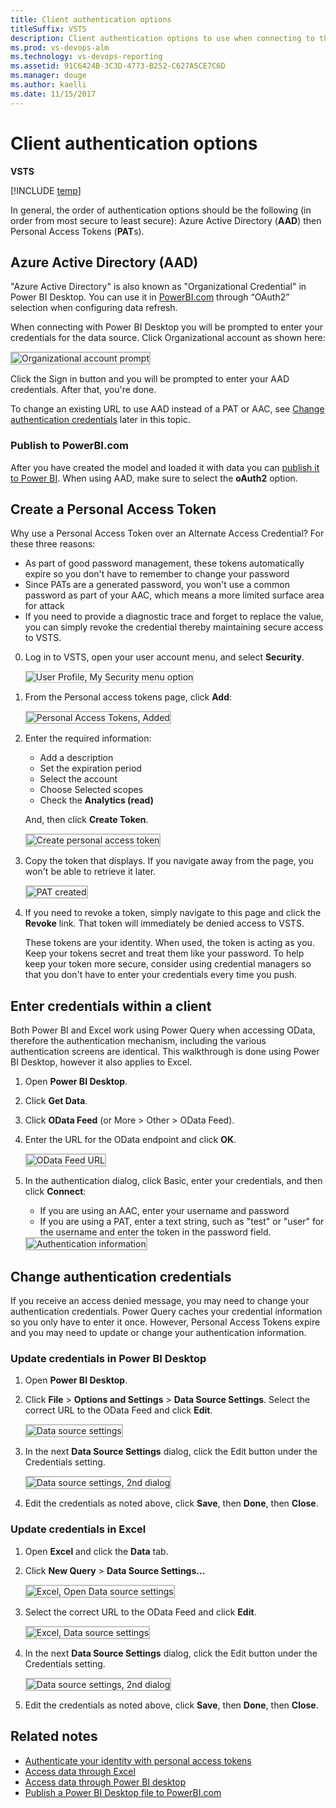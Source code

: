 ```yaml
---
title: Client authentication options
titleSuffix: VSTS   
description: Client authentication options to use when connecting to the Analytics Service for VSTS using Power BI or Excel
ms.prod: vs-devops-alm
ms.technology: vs-devops-reporting
ms.assetid: 91C6424B-3C3D-4773-B252-C627A5CE7C6D 
ms.manager: douge
ms.author: kaelli
ms.date: 11/15/2017
---
```


# Client authentication options 

**VSTS**  

[!INCLUDE [temp](../_shared/analytics-preview.md)]

In general, the order of authentication options should be the following (in order from most secure to least secure): Azure Active Directory (**AAD**) then Personal Access Tokens (**PAT**s).

<!---

> [!NOTE]  
> If you are using Team Foundation Server, you should use Integrated Authentication wherever possible as that is the most secure authentication scheme.
 
--> 

## Azure Active Directory (AAD) 

"Azure Active Directory" is also known as "Organizational Credential" in Power BI Desktop. You can use it in  [PowerBI.com](https://powerbi.microsoft.com) through “OAuth2” selection when configuring data refresh.

When connecting with Power BI Desktop you will be prompted to enter your credentials for the data source. Click Organizational account as shown here:

<img src="_img/power-bi-organizational.png" alt="Organizational account prompt" style="border: 2px solid #C3C3C3;" /> 

Click the Sign in button and you will be prompted to enter your AAD credentials. After that, you're done.

To change an existing URL to use AAD instead of a PAT or AAC, see [Change authentication credentials](#update-credentials) later in this topic.

### Publish to PowerBI.com

After you have created the model and loaded it with data you can [publish it to Power BI](publishing-power-bi-desktop-to-power-bi.md). When using AAD, make sure to select
the **oAuth2** option. 

## Create a Personal Access Token  

 Why use a Personal Access Token over an Alternate Access Credential? For these three reasons:

- As part of good password management, these tokens automatically expire so you don't have to remember to change your password
- Since PATs are a generated password, you won't use a common password as part of your AAC, which means a more limited surface area for attack  
- If you need to provide a diagnostic trace and forget to replace the value, you can simply revoke the credential thereby maintaining secure access to VSTS.


0. Log in to VSTS, open your user account menu, and select  **Security**.  

	<img src="../../_shared/_img/open-security.png" alt="User Profile, My Security menu option" style="border: 1px solid #C3C3C3;" /> 

0. From the Personal access tokens page, click **Add**:  

	<img src="../../_shared/_img/security-personal-access-tokens.png" alt="Personal Access Tokens, Added" style="border: 2px solid #C3C3C3;" />  

0. Enter the required information: 
	- Add a description  
	- Set the expiration period  
	- Select the account 
	- Choose Selected scopes
	- Check the **Analytics (read)**
	
	And, then click **Create Token**.  

	<img src="_img/client-authentication/personal-access-tokens-scoped-analytics.png" alt="Create personal access token" style="border: 2px solid #C3C3C3;" />   

0. Copy the token that displays. If you navigate away from the page, you won't be able to retrieve it later.  

	<img src="_img/client-authentication/copy-personal-access-token.png" alt="PAT created" style="border: 2px solid #C3C3C3;" />  

0. If you need to revoke a token, simply navigate to this page and click the **Revoke** link. That token will immediately be denied access to VSTS.
	
	These tokens are your identity. When used, the token is acting as you. Keep your tokens secret and treat them like your password. To help keep your token more secure, consider using credential managers so that you don't have to enter your credentials every time you push.  

<!---
## Create an Alternate Access Credential 

Alternate Access Credentials should be used as a last resort, but if you have to use them, do the following:

0. From the Security page, open Alternate authentication credentials.

	<img src="_img/client-auth-create-aac.png" alt="Alternate Access Credentials" style="border: 2px solid #C3C3C3;" />

0. Check Enabled alternate access credentials, enter a password, confirm the password and then click Save.

-->

## Enter credentials within a client

Both Power BI and Excel work using Power Query when accessing OData, therefore the authentication mechanism, including the various
authentication screens are identical. This walkthrough is done using Power BI Desktop, however it also applies to Excel.

1. Open **Power BI Desktop**.  

2. Click **Get Data**.  

3. Click **OData Feed** (or More > Other > OData Feed).  

4. Enter the URL for the OData endpoint and click **OK**.  

	<img src="_img/authentication-6.png" alt="OData Feed URL" style="border: 2px solid #C3C3C3;" />  

5. In the authentication dialog, click Basic, enter your credentials, and then click **Connect**:  
	- If you are using an AAC, enter your username and password  
	- If you are using a PAT, enter a text string, such as "test" or "user" for the username and enter the token in the password field.      

	<img src="_img/authentication-7.png" alt="Authentication information" style="border: 2px solid #C3C3C3;" />  

<a id="update-credentials">  </a>
## Change authentication credentials

If you receive an access denied message, you may need to change your authentication credentials. Power Query caches your credential information so you only have to enter it once. However, Personal Access Tokens expire and you may need to update or change your authentication information. 

### Update credentials in Power BI Desktop

1. Open **Power BI Desktop**.  

2. Click **File** > **Options and Settings** > **Data Source Settings**. Select the correct URL to the OData Feed and click **Edit**.  

	<img src="_img/authentication-8.png" alt="Data source settings" style="border: 2px solid #C3C3C3;" />   

3. In the next **Data Source Settings** dialog, click the Edit button under the Credentials setting.   

	<img src="_img/authentication-9.png" alt="Data source settings, 2nd dialog" style="border: 2px solid #C3C3C3;" />

5. Edit the credentials as noted above, click **Save**, then **Done**, then **Close**. 

### Update credentials in Excel 

1. Open **Excel** and click the **Data** tab.  

2. Click **New Query** > **Data Source Settings...**

	<img src="_img/client-auth-excel-open-data-source-settings.png" alt="Excel, Open Data source settings" style="border: 2px solid #C3C3C3;" />

3. Select the correct URL to the OData Feed and click **Edit**.  

	<img src="_img/authentication-8.png" alt="Excel, Data source settings" style="border: 2px solid #C3C3C3;" />  

5. In the next **Data Source Settings** dialog, click the Edit button under the Credentials setting. 
 
	<img src="_img/authentication-9.png" alt="Data source settings, 2nd dialog" style="border: 2px solid #C3C3C3;" />  

6. Edit the credentials as noted above, click **Save**, then **Done**, then **Close**.

## Related notes
 
- [Authenticate your identity with personal access tokens](../../accounts/use-personal-access-tokens-to-authenticate.md)  
- [Access data through Excel](access-analytics-excel.md)  
- [Access data through Power BI desktop](access-analytics-power-bi.md)  
- [Publish a Power BI Desktop file to PowerBI.com](publishing-power-bi-desktop-to-power-bi.md)  

